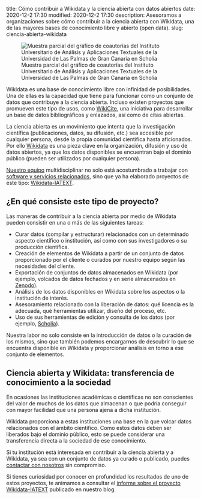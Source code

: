 title: Cómo contribuir a Wikidata y la ciencia abierta con datos abiertos
date: 2020-12-2 17:30
modified: 2020-12-2 17:30
description: Asesoramos a organizaciones sobre cómo contribuir a la ciencia abierta con Wikidata, una de las mayores bases de conocimiento libre y abierto (open data).
slug: ciencia-abierta-wikidata

<figure class="image">
  <img src="theme/scholia_wikidata_captura_pantalla.png" alt="Muestra parcial del gráfico de coautorías del Instituto Universitario de Análisis y Aplicaciones Textuales de la Universidad de Las Palmas de Gran Canaria en Scholia" />
  <figcaption>Muestra parcial del gráfico de coautorías del Instituto Universitario de Análisis y Aplicaciones Textuales de la Universidad de Las Palmas de Gran Canaria en Scholia</figcaption>
</figure>

Wikidata es una base de conocimiento libre con infinidad de posibilidades. Una de ellas es la capacidad que tiene para funcionar como un conjunto de datos que contribuye a la ciencia abierta. Incluso existen proyectos que promueven este tipo de usos, como [WikiCite](https://meta.wikimedia.org/wiki/WikiCite), una iniciativa para desarrollar un base de datos bibliográficos y enlazados, así como de citas abiertas.

La ciencia abierta es un movimiento que intenta que la investigación científica (publicaciones, datos, su difusión, etc.) sea accesible por cualquier persona, desde la propia comunidad científica hasta aficionados. Por ello [Wikidata](https://wikidata.org) es una pieza clave en la organización, difusión y uso de datos abiertos, ya que los datos disponibles se encuentran bajo el dominio público (pueden ser utilizados por cualquier persona).

<!-- Aquí debería haber un enlace a una entrada de blog del tipo: ¿quiéres saber más sobre WikiCite? Lee nuestro artículo sobre WikiCite -->

[Nuestro equipo](https://corujadigital.tech/acerca-de) multidisciplinar no solo está acostumbrado a trabajar con [software y servicios relacionados](https://corujadigital.tech/herramientas-servicios), sino que ya ha elaborado proyectos de este tipo: [Wikidata-IATEXT](https://corujadigital.tech/blog/wikidata-iatext-2020-ciencia-abierta-libre).

<!-- El "Wikidata-IATEXT" del último párrafo debería estar enlazado al informe sobre el proyecto en el blog -->

## ¿En qué consiste este tipo de proyecto?

Las maneras de contribuir a la ciencia abierta por medio de Wikidata pueden consistir en una o más de las siguientes tareas:

- Curar datos (compilar y estructurar) relacionados con un determinado aspecto científico o institución, así como con sus investigadores o su producción científica.
- Creación de elementos de Wikidata a partir de un conjunto de datos proporcionado por el cliente o curados por nuestro equipo según las necesidades del cliente.
- Exportación de conjuntos de datos almacenados en Wikidata (por ejemplo, volcados de datos fechados y en serie almacenados en [Zenodo](https://zenodo.org)).
- Análisis de los datos disponibles en Wikidata sobre los aspectos o la institución de interés.
- Asesoramiento relacionado con la liberación de datos: qué licencia es la adecuada, qué herramientas utilizar, diseño del proceso, etc. 
- Uso de sus herramientas de edición y consulta de los datos (por ejemplo, [Scholia](https://scholia.toolforge.org)). 

Nuestra labor no solo consiste en la introducción de datos o la curación de los mismos, sino que también podemos encargarnos de descubrir lo que se encuentra disponible en Wikidata y proporcionar análisis en torno a ese conjunto de elementos.

## Ciencia abierta y Wikidata: transferencia de conocimiento a la sociedad

En ocasiones las instituciones académicas o científicas no son conscientes del valor de muchos de los datos que almacenan o que podría conseguir con mayor facilidad que una persona ajena a dicha institución.

Wikidata proporciona a estas instituciones una base en la que volcar datos relacionados con el ámbito científico. Como estos datos deben ser liberados bajo el dominio público, esto se puede considerar una transferencia directa a la sociedad de ese conocimiento.

Si tu institución está interesada en contribuir a la ciencia abierta y a Wikidata, ya sea con un conjunto de datos ya curado o publicado, puedes [contactar con nosotros](https://corujadigital.tech/contactar) sin compromiso.

Si tienes curiosidad por conocer en profundidad los resultados de uno de estos proyectos, te animamos a consultar el [informe sobre el proyecto Wikidata-IATEXT](https://corujadigital.tech/blog/wikidata-iatext-2020-ciencia-abierta-libre) publicado en nuestro blog.
